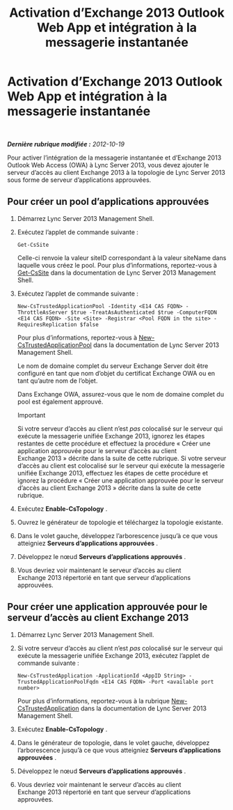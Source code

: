 ﻿---
title: Activation d’Exchange 2013 Outlook Web App et intégration à la messagerie instantanée
TOCTitle: Activation d’Exchange 2013 Outlook Web App et intégration à la messagerie instantanée
ms:assetid: 44d08cf0-b17d-46e1-a4f0-fcc2fe96a958
ms:mtpsurl: https://technet.microsoft.com/fr-fr/library/JJ204857(v=OCS.15)
ms:contentKeyID: 49297056
ms.date: 05/20/2016
mtps_version: v=OCS.15
ms.translationtype: HT
---

# Activation d’Exchange 2013 Outlook Web App et intégration à la messagerie instantanée

 

_**Dernière rubrique modifiée :** 2012-10-19_

Pour activer l’intégration de la messagerie instantanée et d’Exchange 2013 Outlook Web Access (OWA) à Lync Server 2013, vous devez ajouter le serveur d’accès au client Exchange 2013 à la topologie de Lync Server 2013 sous forme de serveur d’applications approuvées.

## Pour créer un pool d’applications approuvées

1.  Démarrez Lync Server 2013 Management Shell.

2.  Exécutez l’applet de commande suivante :
    
        Get-CsSite
    
    Celle-ci renvoie la valeur siteID correspondant à la valeur siteName dans laquelle vous créez le pool. Pour plus d’informations, reportez-vous à [Get-CsSite](https://docs.microsoft.com/en-us/powershell/module/skype/Get-CsSite) dans la documentation de Lync Server 2013 Management Shell.

3.  Exécutez l’applet de commande suivante :
    
        New-CsTrustedApplicationPool -Identity <E14 CAS FQDN> -ThrottleAsServer $true -TreatAsAuthenticated $true -ComputerFQDN <E14 CAS FQDN> -Site <Site> -Registrar <Pool FQDN in the site> -RequiresReplication $false
    
    Pour plus d’informations, reportez-vous à [New-CsTrustedApplicationPool](https://docs.microsoft.com/en-us/powershell/module/skype/New-CsTrustedApplicationPool) dans la documentation de Lync Server 2013 Management Shell.
    
    Le nom de domaine complet du serveur Exchange Server doit être configuré en tant que nom d’objet du certificat Exchange OWA ou en tant qu’autre nom de l’objet.
    
    Dans Exchange OWA, assurez-vous que le nom de domaine complet du pool est également approuvé.
    
    > [!important]  
    > Si votre serveur d’accès au client n’est <em>pas</em> colocalisé sur le serveur qui exécute la messagerie unifiée Exchange 2013, ignorez les étapes restantes de cette procédure et effectuez la procédure « Créer une application approuvée pour le serveur d’accès au client Exchange 2013 » décrite dans la suite de cette rubrique. Si votre serveur d’accès au client est colocalisé sur le serveur qui exécute la messagerie unifiée Exchange 2013, effectuez les étapes de cette procédure et ignorez la procédure « Créer une application approuvée pour le serveur d’accès au client Exchange 2013 » décrite dans la suite de cette rubrique.

4.  Exécutez **Enable-CsTopology** .

5.  Ouvrez le générateur de topologie et téléchargez la topologie existante.

6.  Dans le volet gauche, développez l’arborescence jusqu’à ce que vous atteigniez **Serveurs d’applications approuvées** .

7.  Développez le nœud **Serveurs d’applications approuvés** .

8.  Vous devriez voir maintenant le serveur d’accès au client Exchange 2013 répertorié en tant que serveur d’applications approuvées.

## Pour créer une application approuvée pour le serveur d’accès au client Exchange 2013

1.  Démarrez Lync Server 2013 Management Shell.

2.  Si votre serveur d’accès au client n’est *pas* colocalisé sur le serveur qui exécute la messagerie unifiée Exchange 2013, exécutez l’applet de commande suivante :
    
        New-CsTrustedApplication -ApplicationId <AppID String> -TrustedApplicationPoolFqdn <E14 CAS FQDN> -Port <available port number>
    
    Pour plus d’informations, reportez-vous à la rubrique [New-CsTrustedApplication](https://docs.microsoft.com/en-us/powershell/module/skype/New-CsTrustedApplication) dans la documentation de Lync Server 2013 Management Shell.

3.  Exécutez **Enable-CsTopology** .

4.  Dans le générateur de topologie, dans le volet gauche, développez l’arborescence jusqu’à ce que vous atteigniez **Serveurs d’applications approuvées** .

5.  Développez le nœud **Serveurs d’applications approuvés** .

6.  Vous devriez voir maintenant le serveur d’accès au client Exchange 2013 répertorié en tant que serveur d’applications approuvées.

